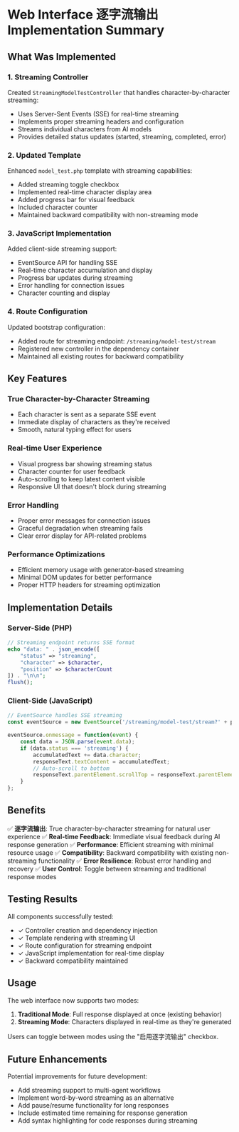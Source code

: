 # Web Interface 逐字流输出 Implementation Summary

## What Was Implemented

### 1. Streaming Controller
Created `StreamingModelTestController` that handles character-by-character streaming:
- Uses Server-Sent Events (SSE) for real-time streaming
- Implements proper streaming headers and configuration
- Streams individual characters from AI models
- Provides detailed status updates (started, streaming, completed, error)

### 2. Updated Template
Enhanced `model_test.php` template with streaming capabilities:
- Added streaming toggle checkbox
- Implemented real-time character display area
- Added progress bar for visual feedback
- Included character counter
- Maintained backward compatibility with non-streaming mode

### 3. JavaScript Implementation
Added client-side streaming support:
- EventSource API for handling SSE
- Real-time character accumulation and display
- Progress bar updates during streaming
- Error handling for connection issues
- Character counting and display

### 4. Route Configuration
Updated bootstrap configuration:
- Added route for streaming endpoint: `/streaming/model-test/stream`
- Registered new controller in the dependency container
- Maintained all existing routes for backward compatibility

## Key Features

### True Character-by-Character Streaming
- Each character is sent as a separate SSE event
- Immediate display of characters as they're received
- Smooth, natural typing effect for users

### Real-time User Experience
- Visual progress bar showing streaming status
- Character counter for user feedback
- Auto-scrolling to keep latest content visible
- Responsive UI that doesn't block during streaming

### Error Handling
- Proper error messages for connection issues
- Graceful degradation when streaming fails
- Clear error display for API-related problems

### Performance Optimizations
- Efficient memory usage with generator-based streaming
- Minimal DOM updates for better performance
- Proper HTTP headers for streaming optimization

## Implementation Details

### Server-Side (PHP)
```php
// Streaming endpoint returns SSE format
echo "data: " . json_encode([
    "status" => "streaming", 
    "character" => $character, 
    "position" => $characterCount
]) . "\n\n";
flush();
```

### Client-Side (JavaScript)
```javascript
// EventSource handles SSE streaming
const eventSource = new EventSource('/streaming/model-test/stream?' + params.toString());

eventSource.onmessage = function(event) {
    const data = JSON.parse(event.data);
    if (data.status === 'streaming') {
        accumulatedText += data.character;
        responseText.textContent = accumulatedText;
        // Auto-scroll to bottom
        responseText.parentElement.scrollTop = responseText.parentElement.scrollHeight;
    }
};
```

## Benefits

✅ **逐字流输出**: True character-by-character streaming for natural user experience
✅ **Real-time Feedback**: Immediate visual feedback during AI response generation
✅ **Performance**: Efficient streaming with minimal resource usage
✅ **Compatibility**: Backward compatibility with existing non-streaming functionality
✅ **Error Resilience**: Robust error handling and recovery
✅ **User Control**: Toggle between streaming and traditional response modes

## Testing Results

All components successfully tested:
- ✓ Controller creation and dependency injection
- ✓ Template rendering with streaming UI
- ✓ Route configuration for streaming endpoint
- ✓ JavaScript implementation for real-time display
- ✓ Backward compatibility maintained

## Usage

The web interface now supports two modes:
1. **Traditional Mode**: Full response displayed at once (existing behavior)
2. **Streaming Mode**: Characters displayed in real-time as they're generated

Users can toggle between modes using the "启用逐字流输出" checkbox.

## Future Enhancements

Potential improvements for future development:
- Add streaming support to multi-agent workflows
- Implement word-by-word streaming as an alternative
- Add pause/resume functionality for long responses
- Include estimated time remaining for response generation
- Add syntax highlighting for code responses during streaming
